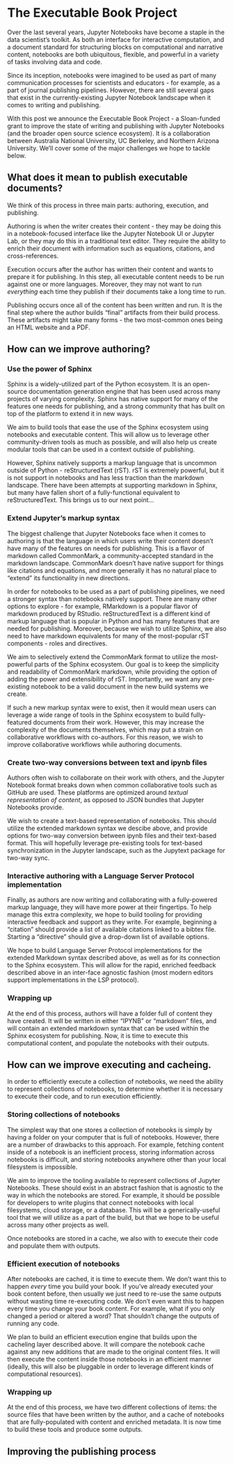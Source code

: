 ﻿# The Executable Book Project

Over the last several years, Jupyter Notebooks have become a staple in the
data scientist’s toolkit. As both an interface for interactive computation,
and a document standard for structuring blocks on computational and narrative
content, notebooks are both ubiquitous, flexible, and powerful in a variety of
tasks involving data and code.

Since its inception, notebooks were imagined to be used as part of many
communication processes for scientists and educators - for example, as a part
of journal publishing pipelines. However, there are still several gaps that
exist in the currently-existing Jupyter Notebook landscape when it comes to
writing and publishing.

With this post we announce the Executable Book Project - a Sloan-funded grant
to improve the state of writing and publishing with Jupyter Notebooks (and the
broader open source science ecosystem). It is a collaboration between
Australia National University, UC Berkeley, and Northern Arizona University.
We’ll cover some of the major challenges we hope to tackle below.

## What does it mean to publish executable documents?

We think of this process in three main parts: authoring, execution, and
publishing.

Authoring is when the writer creates their content - they may be doing this in
a notebook-focused interface like the Jupyter Notebook UI or Jupyter Lab, or
they may do this in a traditional text editor. They require the ability to
enrich their document with information such as equations, citations, and
cross-references.

Execution occurs after the author has written their content and wants to
prepare it for publishing. In this step, all executable content needs to be
run against one or more languages. Moreover, they may not want to run
*everything* each time they publish if their documents take a long time to
run.

Publishing occurs once all of the content has been written and run. It is the
final step where the author builds “final” artifacts from their build process.
These artifacts might take many forms - the two most-common ones being an HTML
website and a PDF.

## How can we improve authoring?

### Use the power of Sphinx

Sphinx is a widely-utilized part of the Python ecosystem. It is an open-source
documentation generation engine that has been used across many projects of
varying complexity. Sphinx has native support for many of the features one
needs for publishing, and a strong community that has built on top of the
platform to extend it in new ways.

We aim to build tools that ease the use of the Sphinx ecosystem using
notebooks and executable content. This will allow us to leverage other
community-driven tools as much as possible, and will also help us create
modular tools that can be used in a context outside of publishing.

However, Sphinx natively supports a markup language that is uncommon outside
of Python - reStructuredText (rST). rST is extremely powerful, but it is not
support in notebooks and has less traction than the markdown landscape. There
have been attempts at supporting markdown in Sphinx, but many have fallen
short of a fully-functional equivalent to reStructuredText. This brings us to
our next point...

### Extend Jupyter’s markup syntax

The biggest challenge that Jupyter Notebooks face when it comes to authoring
is that the language in which users write their content doesn’t have many of
the features on needs for publishing. This is a flavor of markdown called
CommonMark, a community-accepted standard in the markdown landscape.
CommonMark doesn’t have native support for things like citations and
equations, and more generally it has no natural place to “extend” its
functionality in new directions.

In order for notebooks to be used as a part of publishing pipelines, we need a
stronger syntax than notebooks natively support. There are many other options
to explore - for example, RMarkdown is a popular flavor of markdown produced
by RStudio. reStructuredText is a different kind of markup language that is
popular in Python and has many features that are needed for publishing.
Moreover, because we wish to utilize Sphinx, we also need to have markdown
equivalents for many of the most-popular rST components - roles and
directives.

We aim to selectively extend the CommonMark format to utilize the
most-powerful parts of the Sphinx ecosystem. Our goal is to keep the
simplicity and readability of CommonMark markdown, while providing the option
of adding the power and extensibility of rST. Importantly, we want any
pre-existing notebook to be a valid document in the new build systems we
create.

If such a new markup syntax were to exist, then it would mean users can
leverage a wide range of tools in the Sphinx ecosystem to build fully-featured
documents from their work. However, this may increase the complexity of the
documents themselves, which may put a strain on collaborative workflows with
co-authors. For this reason, we wish to improve collaborative workflows while
authoring documents.

### Create two-way conversions between text and ipynb files

Authors often wish to collaborate on their work with others, and the Jupyter
Notebook format breaks down when common collaborative tools such as GitHub are
used. These platforms are optimized around *textual representation of
content*, as opposed to JSON bundles that Jupyter Notebooks provide.

We wish to create a text-based representation of notebooks. This should
utilize the extended markdown syntax we descibe above, and provide options for
two-way conversion between ipynb files and their text-based format. This will
hopefully leverage pre-existing tools for text-based synchronization in the
Jupyter landscape, such as the Jupytext package for two-way sync.

### Interactive authoring with a Language Server Protocol implementation

Finally, as authors are now writing and collaborating with a fully-powered
markup language, they will have more power at their fingertips. To help manage
this extra complexity, we hope to build tooling for providing interactive
feedback and support as they write. For example, beginning a “citation” should
provide a list of available citations linked to a bibtex file. Starting a
“directive” should give a drop-down list of available options.

We hope to build Language Server Protocol implementations for the extended
Markdown syntax described above, as well as for its connection to the Sphinx
ecosystem. This will allow for the rapid, enriched feedback described above in
an inter-face agnostic fashion (most modern editors support implementations in
the LSP protocol).

### Wrapping up

At the end of this process, authors will have a folder full of content they
have created. It will be written in either “IPYNB” or “markdown” files, and
will contain an extended markdown syntax that can be used within the Sphinx
ecosystem for publishing. Now, it is time to execute this computational
content, and populate the notebooks with their outputs.

## How can we improve executing and cacheing.

In order to efficiently execute a collection of notebooks, we need the ability
to represent collections of notebooks, to determine whether it is necessary to
execute their code, and to run execution efficiently.

### Storing collections of notebooks

The simplest way that one stores a collection of notebooks is simply by having
a folder on your computer that is full of notebooks. However, there are a
number of drawbacks to this approach. For example, fetching content inside of
a notebook is an inefficient process, storing information across notebooks is
difficult, and storing notebooks anywhere other than your local filesystem is
impossible.

We aim to improve the tooling available to represent collections of Jupyter
Notebooks. These should exist in an abstract fashion that is agnostic to the
way in which the notebooks are stored. For example, it should be possible for
developers to write plugins that connect notebooks with local filesystems,
cloud storage, or a database. This will be a generically-useful tool that we
will utilize as a part of the build, but that we hope to be useful across many
other projects as well.

Once notebooks are stored in a cache, we also with to execute their code and
populate them with outputs.

### Efficient execution of notebooks

After notebooks are cached, it is time to execute them. We don’t want this to
happen *every* time you build your book. If you’ve already executed your book
content before, then usually we just need to re-use the same outputs without
wasting time re-executing code. We don’t even want this to happen every time
you change your book content. For example, what if you only changed a period
or altered a word? That shouldn’t change the outputs of running any code.

We plan to build an efficient execution engine that builds upon the cacheling
layer described above. It will compare the notebook cache against any new
additions that are made to the original content files. It will then execute
the content inside those notebooks in an efficient manner (ideally, this will
also be pluggable in order to leverage different kinds of computational
resources).

### Wrapping up

At the end of this process, we have two different collections of items: the
source files that have been written by the author, and a cache of notebooks
that are fully-populated with content and enriched metadata. It is now time to
build these tools and produce some outputs.

## Improving the publishing process
